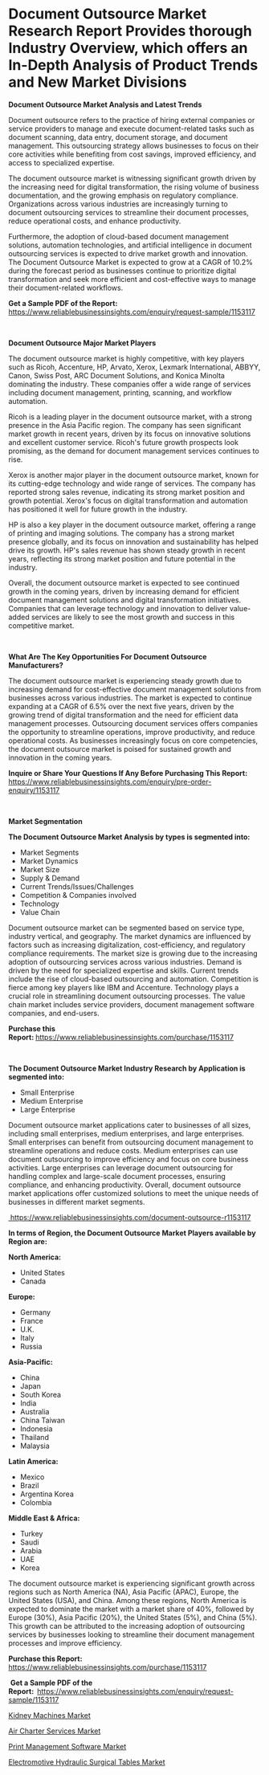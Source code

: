 <p><h1>Document Outsource Market Research Report Provides thorough Industry Overview, which offers an In-Depth Analysis of Product Trends and New Market Divisions</h1></p><p><strong>Document Outsource Market Analysis and Latest Trends</strong></p>
<p><p>Document outsource refers to the practice of hiring external companies or service providers to manage and execute document-related tasks such as document scanning, data entry, document storage, and document management. This outsourcing strategy allows businesses to focus on their core activities while benefiting from cost savings, improved efficiency, and access to specialized expertise.</p><p>The document outsource market is witnessing significant growth driven by the increasing need for digital transformation, the rising volume of business documentation, and the growing emphasis on regulatory compliance. Organizations across various industries are increasingly turning to document outsourcing services to streamline their document processes, reduce operational costs, and enhance productivity.</p><p>Furthermore, the adoption of cloud-based document management solutions, automation technologies, and artificial intelligence in document outsourcing services is expected to drive market growth and innovation. The Document Outsource Market is expected to grow at a CAGR of 10.2% during the forecast period as businesses continue to prioritize digital transformation and seek more efficient and cost-effective ways to manage their document-related workflows.</p></p>
<p><strong>Get a Sample PDF of the Report:&nbsp;</strong> <a href="https://www.reliablebusinessinsights.com/enquiry/request-sample/1153117">https://www.reliablebusinessinsights.com/enquiry/request-sample/1153117</a></p>
<p>&nbsp;</p>
<p><strong>Document Outsource Major Market Players</strong></p>
<p><p>The document outsource market is highly competitive, with key players such as Ricoh, Accenture, HP, Arvato, Xerox, Lexmark International, ABBYY, Canon, Swiss Post, ARC Document Solutions, and Konica Minolta dominating the industry. These companies offer a wide range of services including document management, printing, scanning, and workflow automation.</p><p>Ricoh is a leading player in the document outsource market, with a strong presence in the Asia Pacific region. The company has seen significant market growth in recent years, driven by its focus on innovative solutions and excellent customer service. Ricoh's future growth prospects look promising, as the demand for document management services continues to rise.</p><p>Xerox is another major player in the document outsource market, known for its cutting-edge technology and wide range of services. The company has reported strong sales revenue, indicating its strong market position and growth potential. Xerox's focus on digital transformation and automation has positioned it well for future growth in the industry.</p><p>HP is also a key player in the document outsource market, offering a range of printing and imaging solutions. The company has a strong market presence globally, and its focus on innovation and sustainability has helped drive its growth. HP's sales revenue has shown steady growth in recent years, reflecting its strong market position and future potential in the industry. </p><p>Overall, the document outsource market is expected to see continued growth in the coming years, driven by increasing demand for efficient document management solutions and digital transformation initiatives. Companies that can leverage technology and innovation to deliver value-added services are likely to see the most growth and success in this competitive market.</p></p>
<p>&nbsp;</p>
<p><strong>What Are The Key Opportunities For Document Outsource Manufacturers?</strong></p>
<p><p>The document outsource market is experiencing steady growth due to increasing demand for cost-effective document management solutions from businesses across various industries. The market is expected to continue expanding at a CAGR of 6.5% over the next five years, driven by the growing trend of digital transformation and the need for efficient data management processes. Outsourcing document services offers companies the opportunity to streamline operations, improve productivity, and reduce operational costs. As businesses increasingly focus on core competencies, the document outsource market is poised for sustained growth and innovation in the coming years.</p></p>
<p><strong>Inquire or Share Your Questions If Any Before Purchasing This Report:</strong> <a href="https://www.reliablebusinessinsights.com/enquiry/pre-order-enquiry/1153117">https://www.reliablebusinessinsights.com/enquiry/pre-order-enquiry/1153117</a></p>
<p>&nbsp;</p>
<p><strong>Market Segmentation</strong></p>
<p><strong>The Document Outsource Market Analysis by types is segmented into:</strong></p>
<p><ul><li>Market Segments</li><li>Market Dynamics</li><li>Market Size</li><li>Supply & Demand</li><li>Current Trends/Issues/Challenges</li><li>Competition & Companies involved</li><li>Technology</li><li>Value Chain</li></ul></p>
<p><p>Document outsource market can be segmented based on service type, industry vertical, and geography. The market dynamics are influenced by factors such as increasing digitalization, cost-efficiency, and regulatory compliance requirements. The market size is growing due to the increasing adoption of outsourcing services across various industries. Demand is driven by the need for specialized expertise and skills. Current trends include the rise of cloud-based outsourcing and automation. Competition is fierce among key players like IBM and Accenture. Technology plays a crucial role in streamlining document outsourcing processes. The value chain market includes service providers, document management software companies, and end-users.</p></p>
<p><strong>Purchase this Report:&nbsp;</strong><a href="https://www.reliablebusinessinsights.com/purchase/1153117">https://www.reliablebusinessinsights.com/purchase/1153117</a></p>
<p>&nbsp;</p>
<p><strong>The Document Outsource Market Industry Research by Application is segmented into:</strong></p>
<p><ul><li>Small Enterprise</li><li>Medium Enterprise</li><li>Large Enterprise</li></ul></p>
<p><p>Document outsource market applications cater to businesses of all sizes, including small enterprises, medium enterprises, and large enterprises. Small enterprises can benefit from outsourcing document management to streamline operations and reduce costs. Medium enterprises can use document outsourcing to improve efficiency and focus on core business activities. Large enterprises can leverage document outsourcing for handling complex and large-scale document processes, ensuring compliance, and enhancing productivity. Overall, document outsource market applications offer customized solutions to meet the unique needs of businesses in different market segments.</p></p>
<p><a href="https://www.reliablebusinessinsights.com/document-outsource-r1153117">&nbsp;https://www.reliablebusinessinsights.com/document-outsource-r1153117</a></p>
<p><strong>In terms of Region, the Document Outsource Market Players available by Region are:</strong></p>
<p>
    <p> <strong> North America: </strong>
        <ul>
            <li>United States</li>
            <li>Canada</li>
        </ul>
        </p> 
    <p> <strong> Europe: </strong>
        <ul>
            <li>Germany</li>
            <li>France</li>
            <li>U.K.</li>
            <li>Italy</li>
            <li>Russia</li>
        </ul>
        </p> 
    <p> <strong> Asia-Pacific: </strong>
        <ul>
            <li>China</li>
            <li>Japan</li>
            <li>South Korea</li>
            <li>India</li>
            <li>Australia</li>
            <li>China Taiwan</li>
            <li>Indonesia</li>
            <li>Thailand</li>
            <li>Malaysia</li>
        </ul>
        </p> 
    <p> <strong> Latin America: </strong>
        <ul>
            <li>Mexico</li>
            <li>Brazil</li>
            <li>Argentina Korea</li>
            <li>Colombia</li>
        </ul>
        </p> 
    <p> <strong> Middle East & Africa: </strong>
        <ul>
            <li>Turkey</li>
            <li>Saudi</li>
            <li>Arabia</li>
            <li>UAE</li>
            <li>Korea</li>
        </ul>
    </p>
    </p>
<p><p>The document outsource market is experiencing significant growth across regions such as North America (NA), Asia Pacific (APAC), Europe, the United States (USA), and China. Among these regions, North America is expected to dominate the market with a market share of 40%, followed by Europe (30%), Asia Pacific (20%), the United States (5%), and China (5%). This growth can be attributed to the increasing adoption of outsourcing services by businesses looking to streamline their document management processes and improve efficiency.</p></p>
<p><strong>Purchase this Report: </strong><a href="https://www.reliablebusinessinsights.com/purchase/1153117">https://www.reliablebusinessinsights.com/purchase/1153117</a></p>
<p>&nbsp;<strong>Get a Sample PDF of the Report:&nbsp;&nbsp;</strong><a href="https://www.reliablebusinessinsights.com/enquiry/request-sample/1153117">https://www.reliablebusinessinsights.com/enquiry/request-sample/1153117</a></p>
<p><strong></strong></p>
<p><p><a href="https://www.linkedin.com/pulse/global-kidney-machines-industry-types-applications-market-sej0e">Kidney Machines Market</a></p><p><a href="https://github.com/widyafarer/Market-Research-Report-List-1/blob/main/air-charter-services-market.md">Air Charter Services Market</a></p><p><a href="https://github.com/sydneyHaley871/Market-Research-Report-List-1/blob/main/print-management-software-market.md">Print Management Software Market</a></p><p><a href="https://www.linkedin.com/pulse/electromotive-hydraulic-surgical-tables-market-forecasts-trends-mzxzf">Electromotive Hydraulic Surgical Tables Market</a></p></p>